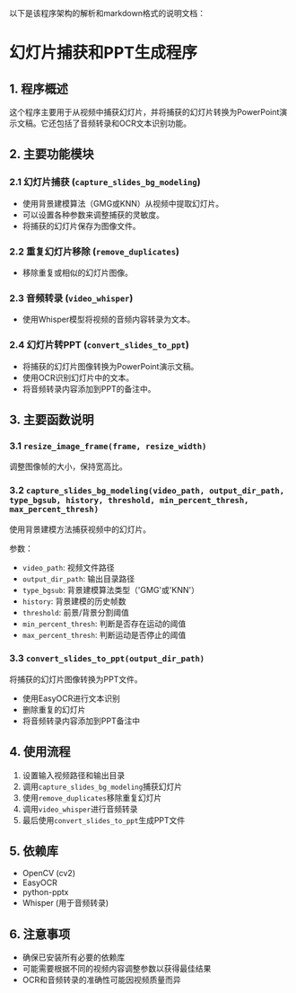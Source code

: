 以下是该程序架构的解析和markdown格式的说明文档：

# 幻灯片捕获和PPT生成程序

## 1. 程序概述

这个程序主要用于从视频中捕获幻灯片，并将捕获的幻灯片转换为PowerPoint演示文稿。它还包括了音频转录和OCR文本识别功能。

## 2. 主要功能模块

### 2.1 幻灯片捕获 (`capture_slides_bg_modeling`)

- 使用背景建模算法（GMG或KNN）从视频中提取幻灯片。
- 可以设置各种参数来调整捕获的灵敏度。
- 将捕获的幻灯片保存为图像文件。

### 2.2 重复幻灯片移除 (`remove_duplicates`)

- 移除重复或相似的幻灯片图像。

### 2.3 音频转录 (`video_whisper`)

- 使用Whisper模型将视频的音频内容转录为文本。

### 2.4 幻灯片转PPT (`convert_slides_to_ppt`)

- 将捕获的幻灯片图像转换为PowerPoint演示文稿。
- 使用OCR识别幻灯片中的文本。
- 将音频转录内容添加到PPT的备注中。

## 3. 主要函数说明

### 3.1 `resize_image_frame(frame, resize_width)`

调整图像帧的大小，保持宽高比。

### 3.2 `capture_slides_bg_modeling(video_path, output_dir_path, type_bgsub, history, threshold, min_percent_thresh, max_percent_thresh)`

使用背景建模方法捕获视频中的幻灯片。

参数：
- `video_path`: 视频文件路径
- `output_dir_path`: 输出目录路径
- `type_bgsub`: 背景建模算法类型（'GMG'或'KNN'）
- `history`: 背景建模的历史帧数
- `threshold`: 前景/背景分割阈值
- `min_percent_thresh`: 判断是否存在运动的阈值
- `max_percent_thresh`: 判断运动是否停止的阈值

### 3.3 `convert_slides_to_ppt(output_dir_path)`

将捕获的幻灯片图像转换为PPT文件。

- 使用EasyOCR进行文本识别
- 删除重复的幻灯片
- 将音频转录内容添加到PPT备注中

## 4. 使用流程

1. 设置输入视频路径和输出目录
2. 调用`capture_slides_bg_modeling`捕获幻灯片
3. 使用`remove_duplicates`移除重复幻灯片
4. 调用`video_whisper`进行音频转录
5. 最后使用`convert_slides_to_ppt`生成PPT文件

## 5. 依赖库

- OpenCV (cv2)
- EasyOCR
- python-pptx
- Whisper (用于音频转录)

## 6. 注意事项

- 确保已安装所有必要的依赖库
- 可能需要根据不同的视频内容调整参数以获得最佳结果
- OCR和音频转录的准确性可能因视频质量而异
